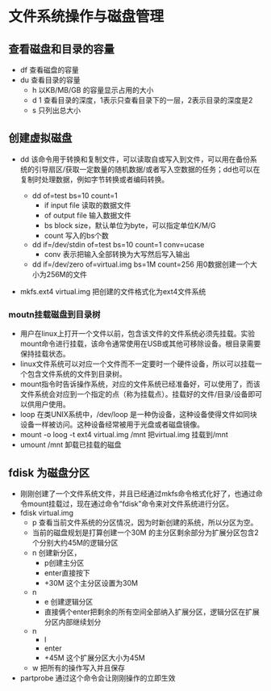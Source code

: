 # 文件系统操作与磁盘管理

## 查看磁盘和目录的容量
- df 查看磁盘的容量
- du 查看目录的容量
	- h 以KB/MB/GB 的容量显示占用的大小
	- d 1 查看目录的深度，1表示只查看目录下的一层，2表示目录的深度是2
	- s 只列出总大小

## 创建虚拟磁盘
- dd 该命令用于转换和复制文件，可以读取自或写入到文件，可以用在备份系统的引导扇区/获取一定数量的随机数据/或者写入空数据的任务；dd也可以在复制时处理数据，例如字节转换或者编码转换。
	- dd of=test bs=10 count=1
		- if input file 读取的数据文件
		- of output file 输入数据文件
		- bs block size，默认单位为byte，可以指定单位K/M/G
		- count 写入的bs个数
	- dd if=/dev/stdin of=test bs=10 count=1 conv=ucase
		- conv 表示把输入全部转换为大写然后写入输出
	- dd if=/dev/zero of=virtual.img bs=1M count=256 用0数据创建一个大小为256M的文件

- mkfs.ext4 virtual.img 把创建的文件格式化为ext4文件系统

### moutn挂载磁盘到目录树
- 用户在linux上打开一个文件以前，包含该文件的文件系统必须先挂载。实验mount命令进行挂载，该命令通常使用在USB或其他可移除设备。根目录需要保持挂载状态。
- linux文件系统可以对应一个文件而不一定要时一个硬件设备，所以可以挂载一个包含文件系统的文件到目录树。
- mount指令时告诉操作系统，对应的文件系统已经准备好，可以使用了，而该文件系统会对应到一个指定的点（称为挂载点）。挂载好的文件/目录/设备即可以供用户使用。
- loop 在类UNIX系统中，/dev/loop 是一种伪设备，这种设备使得文件如同块设备一样被访问。这种设备经常被用于光盘或者磁盘镜像。
- mount -o loog -t ext4 virtual.img /mnt 把virtual.img 挂载到/mnt
- umount /mnt 卸载已挂载的磁盘

## fdisk 为磁盘分区
- 刚刚创建了一个文件系统文件，并且已经通过mkfs命令格式化好了，也通过命令mount挂载过，现在通过命令“fdisk”命令来对文件系统进行分区。
- fdisk virtual.img
	- p 查看当前文件系统的分区情况，因为时新创建的系统，所以分区为空。
	- 当前的磁盘规划是打算创建一个30M 的主分区剩余部分为扩展分区包含2个分别大约45M的逻辑分区
	- n 创建新分区，
		- p创建主分区
		- enter直接按下
		- +30M 这个主分区设置为30M
	- n 
		- e 创建逻辑分区
		- 直接俩个enter把剩余的所有空间全部纳入扩展分区，逻辑分区在扩展分区内部继续划分
	- n
		- l
		- enter
		- +45M 这个扩展分区大小为45M
	- w 把所有的操作写入并且保存
- partprobe 通过这个命令会让刚刚操作的立即生效
